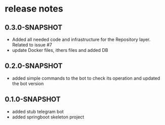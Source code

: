 # release notes

## 0.3.0-SNAPSHOT
* Added all needed code and infrastructure for the Repository layer. Related to issue #7
* update Docker files, ithers files and added DB

## 0.2.0-SNAPSHOT
* added simple commands to the bot to check its operation and updated the bot version

## 0.1.0-SNAPSHOT
* added stub telegram bot
* added springboot skeleton project

